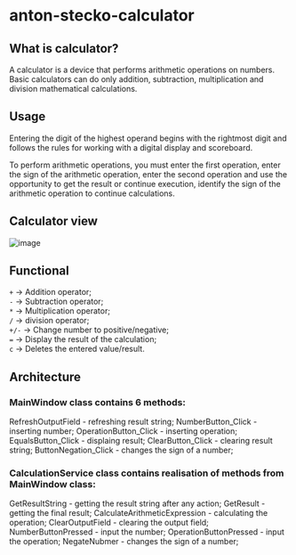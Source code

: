 # anton-stecko-calculator

## What is calculator?
A calculator is a device that performs arithmetic operations on numbers. Basic calculators can do only addition, subtraction, multiplication and division mathematical calculations.

## Usage
Entering the digit of the highest operand begins with the rightmost digit and follows the rules for working with a digital display and scoreboard.

To perform arithmetic operations, you must enter the first operation, enter the sign of the arithmetic operation, enter the second operation and use the opportunity to get the result or continue execution, identify the sign of the arithmetic operation to continue calculations.

## Calculator view
![image](https://user-images.githubusercontent.com/87601057/202111021-8f0bb5b0-85db-46bb-b6af-278d72a48461.png)

## Functional
`+` -> Addition operator;<br/>
`-` -> Subtraction operator;<br/>
`*` -> Multiplication operator;<br/>
`/` -> division operator;<br/>
`+/-` -> Change number to positive/negative;<br/>
`=` -> Display the result of the calculation;<br/>
`c` -> Deletes the entered value/result.<br/>

## Architecture
### MainWindow class contains 6 methods:
RefreshOutputField - refreshing result string;
NumberButton_Click - inserting number;
OperationButton_Click - inserting operation;
EqualsButton_Click - displaing result;
ClearButton_Click - clearing result string;
ButtonNegation_Click - changes the sign of a number;

### CalculationService class contains realisation of methods from MainWindow class:
GetResultString - getting the result string after any action;
GetResult - getting the final result;
CalculateArithmeticExpression - calculating the operation;
ClearOutputField - clearing the output field;
NumberButtonPressed - input the number;
OperationButtonPressed - input the operation;
NegateNubmer - changes the sign of a number;
